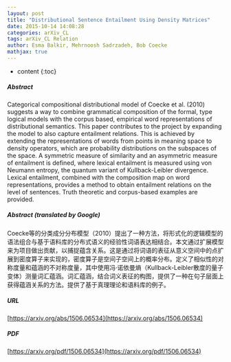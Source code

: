 ```yaml
---
layout: post
title: "Distributional Sentence Entailment Using Density Matrices"
date: 2015-10-14 14:08:28
categories: arXiv_CL
tags: arXiv_CL Relation
author: Esma Balkir, Mehrnoosh Sadrzadeh, Bob Coecke
mathjax: true
---
```


* content
{:toc}

##### Abstract
Categorical compositional distributional model of Coecke et al. (2010) suggests a way to combine grammatical composition of the formal, type logical models with the corpus based, empirical word representations of distributional semantics. This paper contributes to the project by expanding the model to also capture entailment relations. This is achieved by extending the representations of words from points in meaning space to density operators, which are probability distributions on the subspaces of the space. A symmetric measure of similarity and an asymmetric measure of entailment is defined, where lexical entailment is measured using von Neumann entropy, the quantum variant of Kullback-Leibler divergence. Lexical entailment, combined with the composition map on word representations, provides a method to obtain entailment relations on the level of sentences. Truth theoretic and corpus-based examples are provided.

##### Abstract (translated by Google)
Coecke等的分类成分分布模型（2010）提出了一种方法，将形式化的逻辑模型的语法组合与基于语料库的分布式语义的经验性词语表达相结合。本文通过扩展模型来为项目做出贡献，以捕捉蕴含关系。这是通过将词语的表征从意义空间中的点扩展到密度算子来实现的，密度算子是空间子空间上的概率分布。定义了相似性的对称度量和蕴涵的不对称度量，其中使用冯·诺依曼熵（Kullback-Leibler散度的量子变体）测量词汇蕴涵。词汇蕴涵，结合词义表征的构图，提供了一种在句子层面上获得蕴涵关系的方法。提供了基于真理理论和语料库的例子。

##### URL
[https://arxiv.org/abs/1506.06534](https://arxiv.org/abs/1506.06534)

##### PDF
[https://arxiv.org/pdf/1506.06534](https://arxiv.org/pdf/1506.06534)

